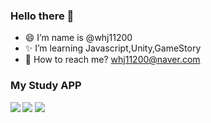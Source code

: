 ### Hello there 👋





- 😄 I’m name is @whj11200
- ✨ I’m  learning Javascript,Unity,GameStory
- 🚀 How to reach me? whj11200@naver.com

  
<h3> My Study APP</h3>
<b>
<img src="https://img.shields.io/badge/HTML5-E34F26?style=flat-square&logo=HTML5&logoColor=white"/>

<img src="https://img.shields.io/badge/Unity-000000?style=flat-square&logo=Unity&logoColor=white"/>

<img src="https://img.shields.io/badge/css3-1572B6?style=flat-square&logo=css3&logoColor=white"/>

  
